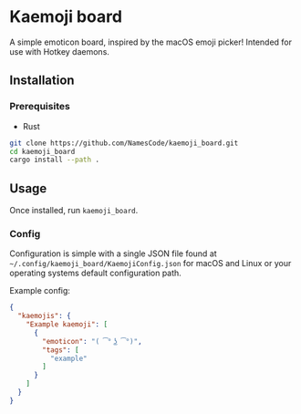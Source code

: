 # Kaemoji board
A simple emoticon board, inspired by the macOS emoji picker! Intended for use with Hotkey daemons. 
## Installation
### Prerequisites
- Rust


```bash
git clone https://github.com/NamesCode/kaemoji_board.git
cd kaemoji_board
cargo install --path .
```

## Usage 
Once installed, run `kaemoji_board`.

### Config
Configuration is simple with a single JSON file found at `~/.config/kaemoji_board/KaemojiConfig.json` for macOS and Linux or your operating systems default configuration path.

Example config:
```json
{
  "kaemojis": {
    "Example kaemoji": [
      {
        "emoticon": "( ͡° ͜ʖ ͡°)",
        "tags": [
          "example"
        ]
      }
    ]
  }
}
```
